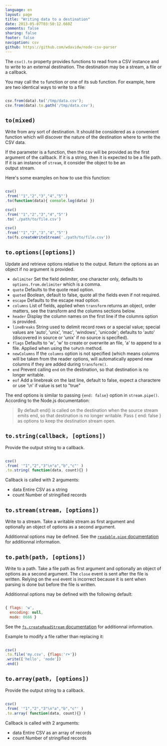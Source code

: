```yaml
---
language: en
layout: page
title: "Writing data to a destination"
date: 2013-05-07T03:50:12.660Z
comments: false
sharing: false
footer: false
navigation: csv
github: https://github.com/wdavidw/node-csv-parser
---
```



The `csv().to` property provides functions to read from a CSV instance and
to write to an external destination. The destination may be a stream, a file
or a callback. 

You may call the `to` function or one of its sub function. For example, 
here are two identical ways to write to a file:

```javascript

csv.from(data).to('/tmp/data.csv');
csv.from(data).to.path('/tmp/data.csv');
```


<a name="to"></a>
`to(mixed)`
-----------

Write from any sort of destination. It should be considered as a convenient function 
which will discover the nature of the destination where to write the CSV data.   

If the parameter is a function, then the csv will be provided as the first argument 
of the callback. If it is a string, then it is expected to be a 
file path. If it is an instance of `stream`, it consider the object to be an  
output stream. 

Here's some examples on how to use this function:

```javascript

csv()
.from('"1","2","3","4","5"')
.to(function(data){ console.log(data) })

csv()
.from('"1","2","3","4","5"')
.to('./path/to/file.csv')

csv()
.from('"1","2","3","4","5"')
.to(fs.createWriteStream('./path/to/file.csv'))
```



<a name="to.options"></a>
`to.options([options])`
-----------------------

Update and retrieve options relative to the output. Return the options 
as an object if no argument is provided.

*   `delimiter`   Set the field delimiter, one character only, defaults to `options.from.delimiter` which is a comma.
*   `quote`       Defaults to the quote read option.
*   `quoted`      Boolean, default to false, quote all the fields even if not required.
*   `escape`      Defaults to the escape read option.
*   `columns`     List of fields, applied when `transform` returns an object, order matters, see the transform and the columns sections below.
*   `header`      Display the column names on the first line if the columns option is provided.
*   `lineBreaks`  String used to delimit record rows or a special value; special values are 'auto', 'unix', 'mac', 'windows', 'unicode'; defaults to 'auto' (discovered in source or 'unix' if no source is specified).
*   `flags`       Defaults to 'w', 'w' to create or overwrite an file, 'a' to append to a file. Applied when using the `toPath` method.
*   `newColumns`  If the `columns` option is not specified (which means columns will be taken from the reader options, will automatically append new columns if they are added during <a name="transform"></a>
`transform()`.
*   `end`         Prevent calling `end` on the destination, so that destination is no longer writable.
*   `eof`         Add a linebreak on the last line, default to false, expect a charactere or use '\n' if value is set to "true"

The end options is similar to passing `{end: false}` option in <a name="stream.pipe"></a>
`stream.pipe()`. According to the Node.js documentation:
> By default end() is called on the destination when the source stream emits end, so that destination is no longer writable. Pass { end: false } as options to keep the destination stream open. 


<a name="to.string"></a>
`to.string(callback, [options])`
------------------------------

Provide the output string to a callback.

```javascript

csv()
.from( '"1","2","3"\n"a","b","c"' )
.to.string( function(data, count){} )

```

Callback is called with 2 arguments:
*   data      Entire CSV as a string
*   count     Number of stringified records


<a name="to.stream"></a>
`to.stream(stream, [options])`
------------------------------

Write to a stream. Take a writable stream as first argument and  
optionally an object of options as a second argument.

Additionnal options may be defined. See the [`readable.pipe` 
documentation][srpdo] for additionnal information.

[srpdo]: http://www.nodejs.org/api/stream.html#stream_readable_pipe_destination_options


<a name="to.path"></a>
`to.path(path, [options])`
--------------------------

Write to a path. Take a file path as first argument and optionally an object of 
options as a second argument. The `close` event is sent after the file is written. 
Relying on the `end` event is incorrect because it is sent when parsing is done 
but before the file is written.

Additionnal options may be defined with the following default:

```javascript

{ flags: 'w',
  encoding: null,
  mode: 0666 }

```

See the [`fs.createReadStream` documentation][fscpo] for additionnal information.

[fscpo]: http://www.nodejs.org/api/fs.html#fs_fs_createwritestream_path_options

Example to modify a file rather than replacing it:

```javascript

csv()
.to.file('my.csv', {flags:'r+'})
.write(['hello', 'node'])
.end()
```



<a name="to.array"></a>
`to.array(path, [options])`
--------------------------

Provide the output string to a callback.

```javascript

csv()
.from( '"1","2","3"\n"a","b","c"' )
.to.array( function(data, count){} )

```

Callback is called with 2 arguments:
*   data      Entire CSV as an array of records
*   count     Number of stringified records

